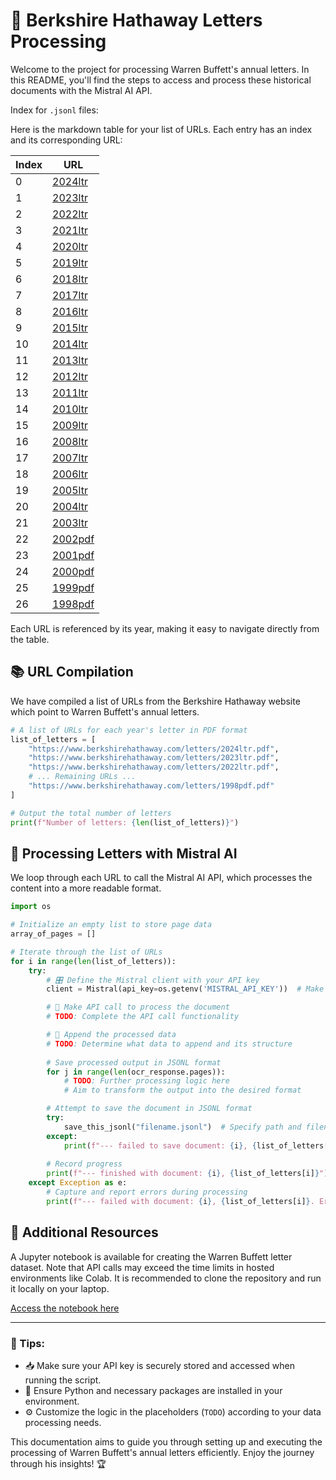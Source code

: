 # 📄 Berkshire Hathaway Letters Processing

Welcome to the project for processing Warren Buffett's annual letters. In this README, you'll find the steps to access and process these historical documents with the Mistral AI API.

Index for `.jsonl` files:

Here is the markdown table for your list of URLs. Each entry has an index and its corresponding URL:

| Index | URL                                                |
|-------|----------------------------------------------------|
| 0     | [2024ltr](https://www.berkshirehathaway.com/letters/2024ltr.pdf)  |
| 1     | [2023ltr](https://www.berkshirehathaway.com/letters/2023ltr.pdf)  |
| 2     | [2022ltr](https://www.berkshirehathaway.com/letters/2022ltr.pdf)  |
| 3     | [2021ltr](https://www.berkshirehathaway.com/letters/2021ltr.pdf)  |
| 4     | [2020ltr](https://www.berkshirehathaway.com/letters/2020ltr.pdf)  |
| 5     | [2019ltr](https://www.berkshirehathaway.com/letters/2019ltr.pdf)  |
| 6     | [2018ltr](https://www.berkshirehathaway.com/letters/2018ltr.pdf)  |
| 7     | [2017ltr](https://www.berkshirehathaway.com/letters/2017ltr.pdf)  |
| 8     | [2016ltr](https://www.berkshirehathaway.com/letters/2016ltr.pdf)  |
| 9     | [2015ltr](https://www.berkshirehathaway.com/letters/2015ltr.pdf)  |
| 10    | [2014ltr](https://www.berkshirehathaway.com/letters/2014ltr.pdf)  |
| 11    | [2013ltr](https://www.berkshirehathaway.com/letters/2013ltr.pdf)  |
| 12    | [2012ltr](https://www.berkshirehathaway.com/letters/2012ltr.pdf)  |
| 13    | [2011ltr](https://www.berkshirehathaway.com/letters/2011ltr.pdf)  |
| 14    | [2010ltr](https://www.berkshirehathaway.com/letters/2010ltr.pdf)  |
| 15    | [2009ltr](https://www.berkshirehathaway.com/letters/2009ltr.pdf)  |
| 16    | [2008ltr](https://www.berkshirehathaway.com/letters/2008ltr.pdf)  |
| 17    | [2007ltr](https://www.berkshirehathaway.com/letters/2007ltr.pdf)  |
| 18    | [2006ltr](https://www.berkshirehathaway.com/letters/2006ltr.pdf)  |
| 19    | [2005ltr](https://www.berkshirehathaway.com/letters/2005ltr.pdf)  |
| 20    | [2004ltr](https://www.berkshirehathaway.com/letters/2004ltr.pdf)  |
| 21    | [2003ltr](https://www.berkshirehathaway.com/letters/2003ltr.pdf)  |
| 22    | [2002pdf](https://www.berkshirehathaway.com/letters/2002pdf.pdf)  |
| 23    | [2001pdf](https://www.berkshirehathaway.com/letters/2001pdf.pdf)  |
| 24    | [2000pdf](https://www.berkshirehathaway.com/letters/2000pdf.pdf)  |
| 25    | [1999pdf](https://www.berkshirehathaway.com/letters/1999pdf.pdf)  |
| 26    | [1998pdf](https://www.berkshirehathaway.com/letters/1998pdf.pdf)  |

Each URL is referenced by its year, making it easy to navigate directly from the table.

## 📚 URL Compilation

We have compiled a list of URLs from the Berkshire Hathaway website which point to Warren Buffett's annual letters.

```python
# A list of URLs for each year's letter in PDF format
list_of_letters = [
    "https://www.berkshirehathaway.com/letters/2024ltr.pdf",
    "https://www.berkshirehathaway.com/letters/2023ltr.pdf",
    "https://www.berkshirehathaway.com/letters/2022ltr.pdf",
    # ... Remaining URLs ...
    "https://www.berkshirehathaway.com/letters/1998pdf.pdf"
]

# Output the total number of letters
print(f"Number of letters: {len(list_of_letters)}")
```

## 🔄 Processing Letters with Mistral AI

We loop through each URL to call the Mistral AI API, which processes the content into a more readable format.

```python
import os

# Initialize an empty list to store page data
array_of_pages = []

# Iterate through the list of URLs
for i in range(len(list_of_letters)):
    try:
        # 🎛️ Define the Mistral client with your API key
        client = Mistral(api_key=os.getenv('MISTRAL_API_KEY'))  # Make sure the API key is set in your environment

        # 🔗 Make API call to process the document
        # TODO: Complete the API call functionality

        # 📜 Append the processed data
        # TODO: Determine what data to append and its structure
        
        # Save processed output in JSONL format
        for j in range(len(ocr_response.pages)):
            # TODO: Further processing logic here
            # Aim to transform the output into the desired format

        # Attempt to save the document in JSONL format
        try:
            save_this_jsonl("filename.jsonl")  # Specify path and filename
        except:
            print(f"--- failed to save document: {i}, {list_of_letters[i]}")
        
        # Record progress
        print(f"--- finished with document: {i}, {list_of_letters[i]}")
    except Exception as e:
        # Capture and report errors during processing
        print(f"--- failed with document: {i}, {list_of_letters[i]}. Error: {e}")
```

## 📓 Additional Resources

A Jupyter notebook is available for creating the Warren Buffett letter dataset. Note that API calls may exceed the time limits in hosted environments like Colab. It is recommended to clone the repository and run it locally on your laptop.

[Access the notebook here](./ex__create_warren_buffett_letter_dataset_(1998_2024).ipynb)

---

### 🚀 Tips:
- 📥 Make sure your API key is securely stored and accessed when running the script.
- 🐍 Ensure Python and necessary packages are installed in your environment.
- ⚙️ Customize the logic in the placeholders (`TODO`) according to your data processing needs.

This documentation aims to guide you through setting up and executing the processing of Warren Buffett's annual letters efficiently. Enjoy the journey through his insights! 🏆